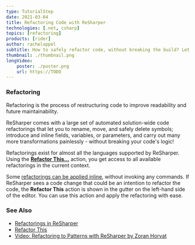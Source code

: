 ```yaml
---
type: TutorialStep
date: 2021-03-04
title: Refactoring Code with ReSharper
technologies: [.net, csharp]
topics: [refactoring]
products: [rider]
author: rachelappel
subtitle: How to safely refactor code, without breaking the build? Let's have a look.
thumbnail: ./thumbnail.png
longVideo: 
    poster: ./poster.png
    url: https://TODO
---
```


### Refactoring

Refactoring is the process of restructuring code to improve readability and future maintainability.

ReSharper comes with a large set of automated solution-wide code refactorings that let you to rename, move, and safely delete symbols; introduce and inline fields, variables, or parameters, and carry out many more transformations painlessly - without breaking your code's logic!

Refactorings exist for almost all the languages supported by ReSharper. Using the [**Refactor This...**](https://www.jetbrains.com/help/resharper/Refactor_This.html) action, you get access to all available refactorings in the current context.

Some [refactorings can be applied inline](https://www.jetbrains.com/help/resharper/Refactorings__Inplace_Refactorings.html), without invoking any commands.
If ReSharper sees a code change that could be an intention to refactor the code, the **Refactor This** action is shown in the gutter on the left-hand side of the editor. You can use this action and apply the refactoring with ease.

### See Also

- [Refactorings in ReSharper](https://www.jetbrains.com/help/resharper/Refactorings__Index.html)
- [Refactor This](https://www.jetbrains.com/help/resharper/Refactor_This.html)
- [Video: Refactoring to Patterns with ReSharper by Zoran Horvat](https://www.youtube.com/watch?v=_n3u5SjC7t4)
